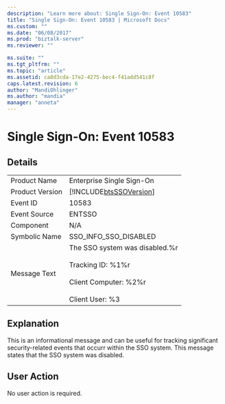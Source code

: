```yaml
---
description: "Learn more about: Single Sign-On: Event 10583"
title: "Single Sign-On: Event 10583 | Microsoft Docs"
ms.custom: ""
ms.date: "06/08/2017"
ms.prod: "biztalk-server"
ms.reviewer: ""

ms.suite: ""
ms.tgt_pltfrm: ""
ms.topic: "article"
ms.assetid: ca8d3cda-17e2-4275-bec4-f41add541c8f
caps.latest.revision: 6
author: "MandiOhlinger"
ms.author: "mandia"
manager: "anneta"
---
```

# Single Sign-On: Event 10583
## Details  
  
|                 |                                                                                                                            |
|-----------------|----------------------------------------------------------------------------------------------------------------------------|
|  Product Name   |                                                 Enterprise Single Sign-On                                                  |
| Product Version |                                 [!INCLUDE[btsSSOVersion](../includes/btsssoversion-md.md)]                                 |
|    Event ID     |                                                           10583                                                            |
|  Event Source   |                                                           ENTSSO                                                           |
|    Component    |                                                            N/A                                                             |
|  Symbolic Name  |                                                   SSO_INFO_SSO_DISABLED                                                    |
|  Message Text   | The SSO system was disabled.%r<br /><br /> Tracking ID: %1%r<br /><br /> Client Computer: %2%r<br /><br /> Client User: %3 |
  
## Explanation  
 This is an informational message and can be useful for tracking significant security-related events that occurr within the SSO system. This message states that the SSO system was disabled.  
  
## User Action  
 No user action is required.
